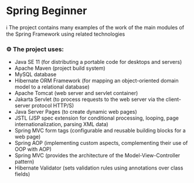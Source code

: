 # Spring Beginner

ℹ️ The project contains many examples of the work of the main modules of the Spring Framework using related technologies

### ⚙️ The project uses:

- Java SE 11 (for distributing a portable code for desktops and servers)
- Apache Maven (project build system)
- MySQL database
- Hibernate ORM Framework (for mapping an object-oriented domain model to a relational database)
- Apache Tomcat (web server and servlet container)
- Jakarta Servlet (to process requests to the web server via the client-server protocol HTTP/S)
- Java Server Pages (to create dynamic web pages)
- JSTL (JSP spec extension for conditional processing, looping, page internationalization, parsing XML data)
- Spring MVC form tags (configurable and reusable building blocks for a web page)
- Spring AOP (implementing custom aspects, complementing their use of OOP with AOP)
- Spring MVC (provides the architecture of the Model-View-Controller pattern)
- Hibernate Validator (sets validation rules using annotations over class fields)
